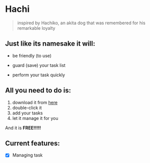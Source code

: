 # Hachi
>inspired by Hachiko, an akita dog that was remembered for his remarkable loyalty

## Just like its namesake it will:
+ be friendly (to use)
* guard (save) your task list
- perform your task quickly

## All you need to do is:
1. download it from [here](https://github.com/ren0716/ip)
2. double-click it
3. add your tasks
4. let it manage it for you

And it is **FREE!!!!!**

## Current features:
- [X] Managing task
